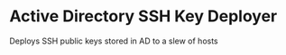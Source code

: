 Active Directory SSH Key Deployer
=================================

Deploys SSH public keys stored in AD to a slew of hosts
